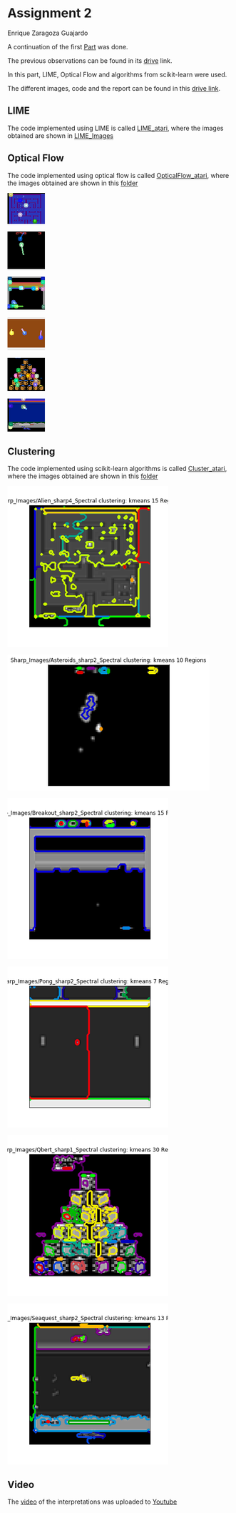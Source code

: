 # Assignment 2

Enrique Zaragoza Guajardo


A continuation of the first [Part](https://github.com/zage96/reinforcement_learning_agent/tree/main/Part_1) was done.


The previous observations can be found in its [drive](https://drive.google.com/drive/folders/1-sTYxPe-EUABS27KFsi9FxKyQvqm75-n?usp=sharing) link.


In this part, LIME, Optical Flow and algorithms from scikit-learn were used.

The different images, code and the report can be found in this [drive link](https://drive.google.com/drive/folders/1g9Z0eVgeWfg8sKf9KF8yom02hIwNgGFJ?usp=sharing).


## LIME
The code implemented using LIME is called [LIME_atari](https://github.com/zage96/reinforcement_learning_agent/tree/main/Part_2/LIME/LIME_atari.ipynb), where the images obtained are shown in [LIME_Images](https://github.com/zage96/reinforcement_learning_agent/tree/main/Part_2/LIME/LIME_Images.docx)

## Optical Flow
The code implemented using optical flow is called [OpticalFlow_atari](https://github.com/zage96/reinforcement_learning_agent/tree/main/Part_2/Optical_Flow/OpticalFlow_atari.py), where the images obtained are shown in this [folder](https://github.com/zage96/reinforcement_learning_agent/tree/main/Part_2/Optical_Flow)

![Alien](./OF_Alien179.png?raw=true)


![Ateroids](./OF_Asteroids44.png?raw=true)


![Breakout](./OF_Breakout85.png?raw=true)


![Pong](./OF_Pong150.png?raw=true)


![Qbert](./OF_Qbert240.png?raw=true)


![Seaquest](./OF_Seaquest215.png?raw=true)

## Clustering
The code implemented using scikit-learn algorithms is called [Cluster_atari](https://github.com/zage96/reinforcement_learning_agent/tree/main/Part_2/Clusters/Cluster_atari.ipynb), where the images obtained are shown in this [folder](https://github.com/zage96/reinforcement_learning_agent/tree/main/Part_2/Clusters)

![Alien2](./Alien_cluster.png?raw=true)


![Ateroids2](./Asteroids_cluster.png?raw=true)


![Breakout2](./Breakout_cluster.png?raw=true)


![Pong2](./Pong_cluster.png?raw=true)


![Qbert2](./Qbert_cluster.png?raw=true)


![Seaquest2](./Seaquest_cluster.png?raw=true)


## Video

The [video](https://youtu.be/nRMsMjATZGs) of the interpretations was uploaded to [Youtube](https://youtu.be/nRMsMjATZGs)

